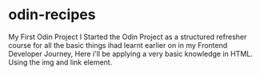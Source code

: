 # odin-recipes
My First Odin Project
I Started the Odin Project as a structured refresher course for all the basic things ihad learnt earlier on in my Frontend Developer Journey, Here i'll be applying a very basic knowledge in HTML.
Using the img and link element.